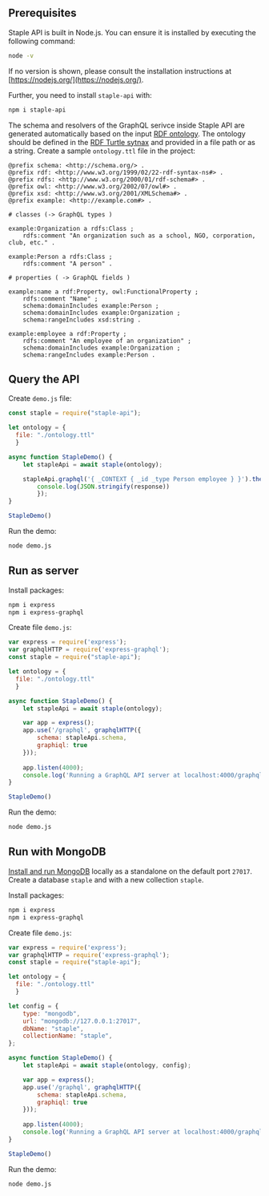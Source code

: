 ## Prerequisites

Staple API is built in Node.js. You can ensure it is installed by executing the following command:

```bash
node -v
```

If no version is shown, please consult the installation instructions at [https://nodejs.org/](https://nodejs.org/).

Further, you need to install `staple-api` with:
```bash
npm i staple-api
```

The schema and resolvers of the GraphQL serivce inside Staple API are generated automatically based on the input [RDF ontology](/docs/?id=ontology-and-schema). The ontology should be defined in the [RDF Turtle sytnax](https://www.w3.org/TR/turtle/) and provided in a file path or as a string. Create a sample `ontology.ttl` file in the project:

```turtle
@prefix schema: <http://schema.org/> .
@prefix rdf: <http://www.w3.org/1999/02/22-rdf-syntax-ns#> .
@prefix rdfs: <http://www.w3.org/2000/01/rdf-schema#> .
@prefix owl: <http://www.w3.org/2002/07/owl#> .
@prefix xsd: <http://www.w3.org/2001/XMLSchema#> .
@prefix example: <http://example.com#> .

# classes (-> GraphQL types )

example:Organization a rdfs:Class ;
    rdfs:comment "An organization such as a school, NGO, corporation, club, etc." .

example:Person a rdfs:Class ;
    rdfs:comment "A person" .

# properties ( -> GraphQL fields )

example:name a rdf:Property, owl:FunctionalProperty ;
    rdfs:comment "Name" ;
    schema:domainIncludes example:Person ;
    schema:domainIncludes example:Organization ;
    schema:rangeIncludes xsd:string .

example:employee a rdf:Property ;
    rdfs:comment "An employee of an organization" ;
    schema:domainIncludes example:Organization ;
    schema:rangeIncludes example:Person .
```

## Query the API

Create `demo.js` file:

```javascript
const staple = require("staple-api");

let ontology = {
  file: "./ontology.ttl"
  }

async function StapleDemo() {
    let stapleApi = await staple(ontology);  

    stapleApi.graphql('{ _CONTEXT { _id _type Person employee } }').then((response) => {
        console.log(JSON.stringify(response))
        });
}

StapleDemo()
```

Run the demo:
```bash
node demo.js
```


## Run as server

Install packages:

```bash
npm i express
npm i express-graphql
```

Create file `demo.js`:

```javascript
var express = require('express');
var graphqlHTTP = require('express-graphql');
const staple = require("staple-api");

let ontology = {
  file: "./ontology.ttl"
  }

async function StapleDemo() {
    let stapleApi = await staple(ontology);

    var app = express();
    app.use('/graphql', graphqlHTTP({
        schema: stapleApi.schema,
        graphiql: true
    }));
    
    app.listen(4000);
    console.log('Running a GraphQL API server at localhost:4000/graphql');
}

StapleDemo()
```

Run the demo:
```bash
node demo.js
```

## Run with MongoDB

[Install and run MongoDB](https://docs.mongodb.com/manual/installation/) locally as a standalone on the default port `27017`. Create a database `staple` and with a new collection `staple`.

Install packages:

```bash
npm i express
npm i express-graphql
```

Create file `demo.js`:

```javascript
var express = require('express');
var graphqlHTTP = require('express-graphql');
const staple = require("staple-api");

let ontology = {
  file: "./ontology.ttl"
  }

let config = {
    type: "mongodb",
    url: "mongodb://127.0.0.1:27017", 
    dbName: "staple",
    collectionName: "staple",
};

async function StapleDemo() {
    let stapleApi = await staple(ontology, config);

    var app = express();
    app.use('/graphql', graphqlHTTP({
        schema: stapleApi.schema,
        graphiql: true
    }));
    
    app.listen(4000);
    console.log('Running a GraphQL API server at localhost:4000/graphql');
}

StapleDemo()
```

Run the demo:
```bash
node demo.js
```
